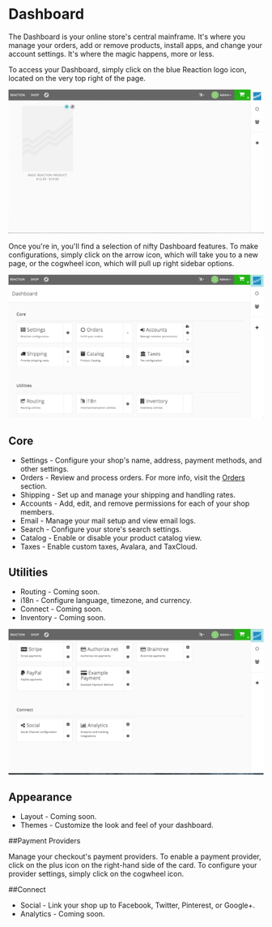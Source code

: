 # Dashboard

The Dashboard is your online store's central mainframe. It's where you manage your orders, add or remove products, install apps, and change your account settings. It's where the magic happens, more or less.

To access your Dashboard, simply click on the blue Reaction logo icon, located on the very top right of the page.

![](/assets/admin-dashboard-first-visit-2.png "Reaction Commerce Dashboard")

Once you're in, you'll find a selection of nifty Dashboard features. To make configurations, simply click on the arrow icon, which will take you to a new page, or the cogwheel icon, which will pull up right sidebar options.

![](/assets/admin-dashboard-first-visit.png "Reaction Commerce Dashboard")

## Core

- Settings - Configure your shop's name, address, payment methods, and other settings.
- Orders - Review and process orders. For more info, visit the [Orders](https://reactioncommerce.com/docs/master/orders) section.
- Shipping - Set up and manage your shipping and handling rates.
- Accounts - Add, edit, and remove permissions for each of your shop members.
- Email - Manage your mail setup and view email logs.
- Search - Configure your store's search settings.
- Catalog - Enable or disable your product catalog view.
- Taxes - Enable custom taxes, Avalara, and TaxCloud.

## Utilities

- Routing - Coming soon.
- i18n - Configure language, timezone, and currency.  
- Connect - Coming soon.
- Inventory - Coming soon.

![](/assets/admin-dashboard-page-4.png "Reaction Commerce Dashboard")

## Appearance

- Layout - Coming soon.
- Themes - Customize the look and feel of your dashboard.   

##Payment Providers

Manage your checkout's payment providers. To enable a payment provider, click on the plus icon on the right-hand side of the card. To configure your provider settings, simply click on the cogwheel icon.

##Connect

- Social - Link your shop up to Facebook, Twitter, Pinterest, or Google+.
- Analytics - Coming soon.  
